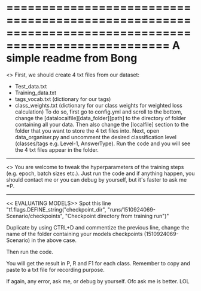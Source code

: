 =====================================================================================================
A simple readme from Bong
=====================================================================================================
<<ORGANISING DATASET>>
First, we should create 4 txt files from our dataset:
- Test_data.txt
- Training_data.txt
- tags_vocab.txt (dictionary for our tags)
- class_weights.txt (dictionary for our class weights for weighted loss calculation)
To do so, first go to config.yml and scroll to the bottom, change the [datalocalfile][data_folder][path] to the directory
of folder containing all your data. Then also change the [localfile] section to the folder that you want to store the 4 txt files
into.
Next, open data_organiser.py and uncomment the desired classification level (classes/tags e.g. Level-1, AnswerType). Run
the code and you will see the 4 txt files appear in the folder.

--------------------------------------------------------------------------------------------------------
<<TRAINING MODELS>>
You are welcome to tweak the hyperparameters of the training steps (e.g. epoch, batch sizes etc.).
Just run the code and if anything happen, you should contact me or you can debug by yourself, but it's faster to ask me =P.

---------------------------------------------------------------------------------------------------------
<< EVALUATING MODELS>>
 Spot this line "tf.flags.DEFINE_string("checkpoint_dir", "runs/1510924069-Scenario/checkpoints", "Checkpoint directory from training run")"

 Duplicate by using CTRL+D and commentize the previous line, change the name of the folder containing your models checkpoints (1510924069-Scenario)
 in the above case.

 Then run the code.

 You will get the result in P, R and F1 for each class. Remember to copy and paste to a txt file for recording purpose.

 If again, any error, ask me, or debug by yourself. Ofc ask me is better. LOL



